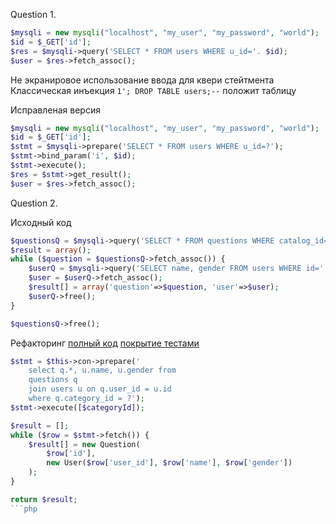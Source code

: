 Question 1.

```php
$mysqli = new mysqli("localhost", "my_user", "my_password", "world");
$id = $_GET['id'];
$res = $mysqli->query('SELECT * FROM users WHERE u_id='. $id);
$user = $res->fetch_assoc();
```

Не экранировое использование ввода для квери стейтмента
Классическая инъекция `1'; DROP TABLE users;--` положит таблицу

Исправленая версия 

```php
$mysqli = new mysqli("localhost", "my_user", "my_password", "world");
$id = $_GET['id'];
$stmt = $mysqli->prepare('SELECT * FROM users WHERE u_id=?');
$stmt->bind_param('i', $id);
$stmt->execute();
$res = $stmt->get_result();
$user = $res->fetch_assoc();
```

Question 2.

Исходный код
```php
$questionsQ = $mysqli->query('SELECT * FROM questions WHERE catalog_id='. $catId);
$result = array();
while ($question = $questionsQ->fetch_assoc()) {
    $userQ = $mysqli->query('SELECT name, gender FROM users WHERE id='. $question['user_id']);
    $user = $userQ->fetch_assoc();
    $result[] = array('question'=>$question, 'user'=>$user);
    $userQ->free();
}

$questionsQ->free();
```

Рефакторинг [полный код]() [покрытие тестами]() 
```php
$stmt = $this->con->prepare('
    select q.*, u.name, u.gender from 
    questions q
    join users u on q.user_id = u.id
    where q.category_id = ?');
$stmt->execute([$categoryId]);

$result = [];
while ($row = $stmt->fetch()) {
    $result[] = new Question(
        $row['id'],
        new User($row['user_id'], $row['name'], $row['gender'])
    );
}

return $result;
```php

